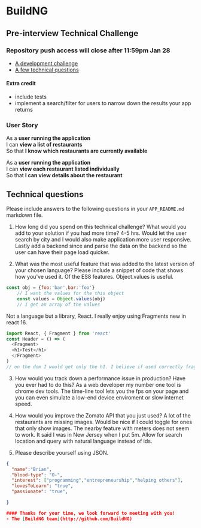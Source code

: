 # BuildNG
## Pre-interview Technical Challenge 
### **Repository push access will close after 11:59pm Jan 28**

* [A development challenge](#the-challenge)
* [A few technical questions](#technical-questions)

#### Extra credit
- include tests
- implement a search/filter for users to narrow down the results your app returns

### User Story

As a **user running the application**  
I can **view a list of restaurants**  
So that **I know which restaurants are currently available**

As a **user running the application**  
I can **view each restaurant listed individually**  
So that **I can view details about the restaurant**

## Technical questions

Please include answers to the following questions in your `APP_README.md` markdown file.

1. How long did you spend on this technical challenge? What would you add to your solution if you had more time?
4-5 hrs. Would let the user search by city and I would also make application more user responsive. Lastly add a backend since and parse the data on the backend so the user can have their page load quicker.

2. What was the most useful feature that was added to the latest version of your chosen language? Please include a snippet of code that shows how you've used it.
Of the ES8 features. Object.values is useful. 

```javascript
const obj = {foo:'bar',bar:'foo'}
    // I want the values for the this object
    const values = Object.values(obj)
    // I get an array of the values 
```
Not a language but a library, React. I really enjoy using Fragments new in react 16. 
```javascript
import React, { Fragment } from 'react'
const Header = () => (
  <Fragment>
  <h1>Test</h1>
  </Fragment>
)
// on the dom I would get only the h1. I believe if used correctly fragments will let us have much more readable doms and get out of div hell when not necessary. 
```

3. How would you track down a performance issue in production? Have you ever had to do this?
As a web developer my number one tool is chrome dev tools. The time-line tool lets you the fps on your page and you can even simulate a low-end device enviroment or slow internet speed.

4. How would you improve the Zomato API that you just used?
A lot of the restaurants are missing images. Would be nice if I could toggle for ones that only show images. The nearby feature with meters does not seem to work. It said I was in New Jersey when I put 5m. Allow for search location and query with natural language instead of ids.

5. Please describe yourself using JSON.
``` JSON
{
  "name":"Brian",
  "blood-type": "O-",
  "interest": ["programming","entrepreneurship","helping others"],
  "lovesToLearn": "true",
  "passionate": "true",

}

#### Thanks for your time, we look forward to meeting with you!
- The [BuildNG team](http://github.com/BuildNG)
